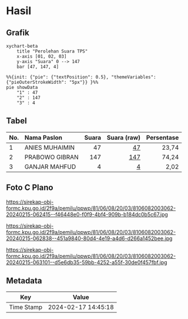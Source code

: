 # Hasil

## Grafik

```mermaid
xychart-beta
    title "Perolehan Suara TPS"
    x-axis [01, 02, 03]
    y-axis "Suara" 0 --> 147
    bar [47, 147, 4]
```

```mermaid
%%{init: {"pie": {"textPosition": 0.5}, "themeVariables": {"pieOuterStrokeWidth": "5px"}} }%%
pie showData
    "1" : 47
    "2" : 147
    "3" : 4
```

## Tabel

| No. | Nama Paslon    | Suara | Suara (raw) | Persentase |
|:--- |:-------------- | -----:| -----------:| ----------:|
| 1   | ANIES MUHAIMIN | 47    | [47][p-1]   | 23,74      |
| 2   | PRABOWO GIBRAN | 147   | [147][p-2]  | 74,24      |
| 3   | GANJAR MAHFUD  | 4     | [4][p-3]    | 2,02       |


[p-1]: https://github.com/gigit-pemilu/pemilu-2024-81-maluku/blob/main/pilpres/hitung-suara/sub/81-maluku/sub/06-seram-bagian-barat/sub/08-huamual/sub/2003-luhu/sub/062-tps/sub/paslon-1.txt
[p-2]: https://github.com/gigit-pemilu/pemilu-2024-81-maluku/blob/main/pilpres/hitung-suara/sub/81-maluku/sub/06-seram-bagian-barat/sub/08-huamual/sub/2003-luhu/sub/062-tps/sub/paslon-2.txt
[p-3]: https://github.com/gigit-pemilu/pemilu-2024-81-maluku/blob/main/pilpres/hitung-suara/sub/81-maluku/sub/06-seram-bagian-barat/sub/08-huamual/sub/2003-luhu/sub/062-tps/sub/paslon-3.txt

## Foto C Plano

https://sirekap-obj-formc.kpu.go.id/2f9a/pemilu/ppwp/81/06/08/20/03/8106082003062-20240215-062415--f46448e0-f0f9-4bf4-909b-b184dc0b5c67.jpg

https://sirekap-obj-formc.kpu.go.id/2f9a/pemilu/ppwp/81/06/08/20/03/8106082003062-20240215-062838--451a9840-80d4-4e19-a4d6-d266a1452bee.jpg

https://sirekap-obj-formc.kpu.go.id/2f9a/pemilu/ppwp/81/06/08/20/03/8106082003062-20240215-063101--d5e6db35-59bb-4252-a55f-30de0f457fbf.jpg


## Metadata

| Key        | Value               |
| ---------- | ------------------- |
| Time Stamp | 2024-02-17 14:45:18 |



